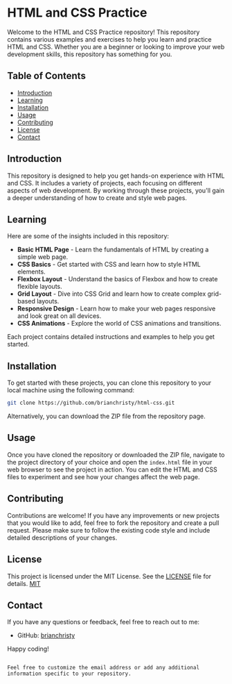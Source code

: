 # HTML and CSS Practice

Welcome to the HTML and CSS Practice repository! This repository contains various examples and exercises to help you learn and practice HTML and CSS. Whether you are a beginner or looking to improve your web development skills, this repository has something for you.

## Table of Contents

- [Introduction](#introduction)
- [Learning](#learning)
- [Installation](#installation)
- [Usage](#usage)
- [Contributing](#contributing)
- [License](#license)
- [Contact](#contact)

## Introduction

This repository is designed to help you get hands-on experience with HTML and CSS. It includes a variety of projects, each focusing on different aspects of web development. By working through these projects, you'll gain a deeper understanding of how to create and style web pages.

## Learning

Here are some of the insights included in this repository:

- **Basic HTML Page** - Learn the fundamentals of HTML by creating a simple web page.
- **CSS Basics** - Get started with CSS and learn how to style HTML elements.
- **Flexbox Layout** - Understand the basics of Flexbox and how to create flexible layouts.
- **Grid Layout** - Dive into CSS Grid and learn how to create complex grid-based layouts.
- **Responsive Design** - Learn how to make your web pages responsive and look great on all devices.
- **CSS Animations** - Explore the world of CSS animations and transitions.

Each project contains detailed instructions and examples to help you get started.

## Installation

To get started with these projects, you can clone this repository to your local machine using the following command:

```bash
git clone https://github.com/brianchristy/html-css.git
```

Alternatively, you can download the ZIP file from the repository page.

## Usage

Once you have cloned the repository or downloaded the ZIP file, navigate to the project directory of your choice and open the `index.html` file in your web browser to see the project in action. You can edit the HTML and CSS files to experiment and see how your changes affect the web page.

## Contributing

Contributions are welcome! If you have any improvements or new projects that you would like to add, feel free to fork the repository and create a pull request. Please make sure to follow the existing code style and include detailed descriptions of your changes.

## License

This project is licensed under the MIT License. 
See the [LICENSE](LICENSE) file for details.
[MIT](https://choosealicense.com/licenses/mit/)

## Contact

If you have any questions or feedback, feel free to reach out to me:

- GitHub: [brianchristy](https://github.com/brianchristy)

Happy coding!
```

Feel free to customize the email address or add any additional information specific to your repository.
